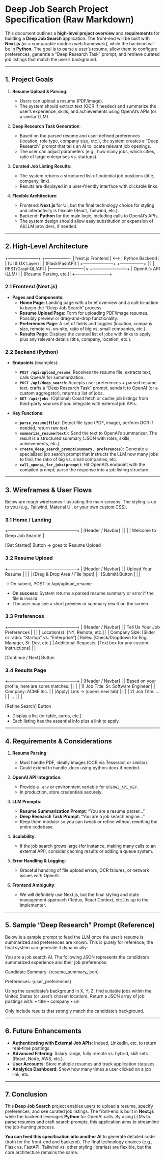 # Deep Job Search Project Specification (Raw Markdown)

This document outlines a **high-level project overview** and **requirements** for building a **Deep Job Search** application. The front-end will be built with **Next.js** (or a comparable modern web framework), while the backend will be in **Python**. The goal is to parse a user’s resume, allow them to configure preferences, generate a “Deep Research Task” prompt, and retrieve curated job listings that match the user’s background.

---

## 1. Project Goals

1. **Resume Upload & Parsing**:  
   - Users can upload a resume (PDF/image).
   - The system should extract text (OCR if needed) and summarize the user’s experience, skills, and achievements using OpenAI’s APIs (or a similar LLM).

2. **Deep Research Task Generation**:  
   - Based on the parsed resume and user-defined preferences (location, role type, company size, etc.), the system creates a “Deep Research” prompt that tells an AI to locate relevant job openings.
   - The user can adjust parameters (e.g., how many jobs, which cities, ratio of large enterprises vs. startups).

3. **Curated Job Listing Results**:  
   - The system returns a structured list of potential job positions (title, company, link).
   - Results are displayed in a user-friendly interface with clickable links.

4. **Flexible Architecture**:  
   - Frontend: **Next.js** for UI, but the final technology choice for styling and interactivity is flexible (React, Tailwind, etc.).
   - Backend: **Python** for the main logic, including calls to OpenAI’s APIs.
   - The system design should allow easy substitution or expansion of AI/LLM providers, if needed.

---

## 2. High-Level Architecture

+———————+        +—————–+
|   Next.js Frontend  |  <—> |  Python Backend |
|  (UI & UX Layer)    |        | (Flask/FastAPI) |
+———————+        +—————–+
|                         |
|   REST/GraphQL/API      |
|———————––|
v
+————————+
|   OpenAI’s API (LLM)  |
| (Resume Parsing, etc.)|
+————————+

### 2.1 Frontend (Next.js)
- **Pages and Components**:
  - **Home Page**: Landing page with a brief overview and a call-to-action to begin the “Deep Job Search” process.
  - **Resume Upload Page**: Form for uploading PDF/image resumes. Possibly preview or drag-and-drop functionality.
  - **Preferences Page**: A set of fields and toggles (location, company size, remote vs. on-site, ratio of big vs. small companies, etc.).
  - **Results Page**: Displays the curated list of jobs with links to apply, plus any relevant details (title, company, location, etc.).

### 2.2 Backend (Python)
- **Endpoints** (examples):
  - **`POST /api/upload_resume`**: Receives the resume file, extracts text, calls OpenAI for summarization.
  - **`POST /api/deep_search`**: Accepts user preferences + parsed resume text, crafts a “Deep Research Task” prompt, sends it to OpenAI (or a custom aggregator), returns a list of jobs.
  - **`GET /api/jobs`**: (Optional) Could fetch or cache job listings from third-party sources if you integrate with external job APIs.

- **Key Functions**:
  - **`parse_resume(file)`**: Detect file type (PDF, image), perform OCR if needed, return raw text.
  - **`summarize_resume(text)`**: Send the text to OpenAI’s summarizer. The result is a structured summary (JSON with roles, skills, achievements, etc.).
  - **`create_deep_search_prompt(summary, preferences)`**: Generate a specialized job search prompt that instructs the LLM how many jobs to find, the ratio of big vs. small companies, etc.
  - **`call_openai_for_jobs(prompt)`**: Hit OpenAI’s endpoint with the compiled prompt; parse the response into a job listing structure.

---

## 3. Wireframes & User Flows

Below are rough wireframes illustrating the main screens. The styling is up to you (e.g., Tailwind, Material UI, or your own custom CSS).

### 3.1 Home / Landing

+————————————————+
|  [Header / Navbar]                             |
|                                                |
|  Welcome to Deep Job Search!                   |

[Get Started] Button -> goes to Resume Upload


### 3.2 Resume Upload

+————————————————+
|  [Header / Navbar]                             |
|  Upload Your Resume                            |
|                                                |
|  [Drag & Drop Area / File Input]               |
|  [Submit] Button                               |
|                                                |

-> On submit, POST to /api/upload_resume


- **On success**: System returns a parsed resume summary or error if the file is invalid.  
- The user may see a short preview or summary result on the screen.

### 3.3 Preferences

+————————————————+
|  [Header / Navbar]                             |
|  Tell Us Your Job Preferences                  |
|                                                |
|  Location(s): [NY, Remote, etc.]              |
|  Company Size: [Slider or radio: “Startup” vs. “Enterprise”]
|  Roles: [Check/Dropdown for Eng. Manager, Sr. Dev, etc.]
|  Additional Requests: [Text box for any custom instructions]
|                                                |

[Continue / Next] Button


### 3.4 Results Page

+————————————————+
|  [Header / Navbar]                             |
|  Based on your profile, here are some matches: |
|                                                |
|  1) Job Title: Sr. Software Engineer           |
|     Company: ACME Inc.                         |
|     [Apply] Link -> (opens new tab)           |
|                                                |
|  2) Job Title: …                             |
|  …                                           |
|                                                |

[Refine Search] Button


- Display a list (or table, cards, etc.).  
- Each listing has the essential info plus a link to apply.

---

## 4. Requirements & Considerations

1. **Resume Parsing**:  
   - Must handle PDF, ideally images (OCR via Tesseract or similar).  
   - Could extend to handle .docx using python-docx if needed.

2. **OpenAI API Integration**:  
   - Provide a `.env` or environment variable for `OPENAI_API_KEY`.  
   - In production, store credentials securely.

3. **LLM Prompts**:  
   - **Resume Summarization Prompt**: “You are a resume parser…”  
   - **Deep Research Task Prompt**: “You are a job search engine…”  
   - Keep them modular so you can tweak or refine without rewriting the entire codebase.

4. **Scalability**:  
   - If the job search grows large (for instance, making many calls to an external API), consider caching results or adding a queue system.

5. **Error Handling & Logging**:  
   - Graceful handling of file upload errors, OCR failures, or network issues with OpenAI.

6. **Frontend Ambiguity**:  
   - We will definitely use Next.js, but the final styling and state management approach (Redux, React Context, etc.) is up to the implementer.

---

## 5. Sample “Deep Research” Prompt (Reference)

Below is a sample prompt to feed the LLM once the user’s resume is summarized and preferences are known. This is purely for reference; the final system can generate it dynamically:

You are a job search AI. The following JSON represents the candidate’s summarized experience and their job preferences:

Candidate Summary:
{resume_summary_json}

Preferences:
{user_preferences}

Using the candidate’s background in X, Y, Z, find suitable jobs within the United States (or user’s chosen location).
Return a JSON array of job postings with:
	•	title
	•	company
	•	url

Only include results that strongly match the candidate’s background.

---

## 6. Future Enhancements

- **Authenticating with External Job APIs**: Indeed, LinkedIn, etc. to return real-time postings.
- **Advanced Filtering**: Salary range, fully remote vs. hybrid, skill sets (React, Node, AWS, etc.).
- **User Accounts**: Store multiple resumes and track application statuses.
- **Analytics Dashboard**: Show how many times a user clicked on a job link, etc.

---

## 7. Conclusion

This **Deep Job Search** project enables users to upload a resume, specify preferences, and see curated job listings. The front-end is built in **Next.js** while the backend leverages **Python** for OpenAI calls. By using LLMs to parse resumes and craft search prompts, this application aims to streamline the job-hunting process.

**You can feed this specification into another AI** to generate detailed code (both for the front-end and backend). The final technology choices (e.g., Flask vs. FastAPI, Tailwind vs. other styling libraries) are flexible, but the core architecture remains the same.